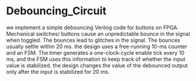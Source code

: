 # Debouncing_Circuit
we implement a simple debouncing Verilog code for buttons on FPGA. 
 Mechanical switches/ buttons cause an unpredictable bounce in the signal when toggled.
 The bounces lead to glitches in the signal.
 The bounces usually settle within 20 ms.
 the design uses a free-running 10-ms counter and an FSM.
 The timer generates a one-clock-cycle enable tick every 10 ms,
 and the FSM uses this information to keep track of whether the input value is stabilized.
 the design changes the value of the debounced output only after the input is stabilized for 20 ms.
 
